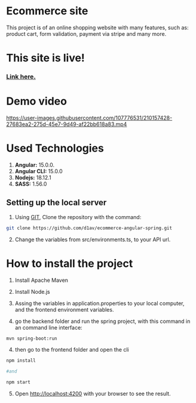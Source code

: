# Ecommerce site

This project is of an online shopping website with many features, such as:
product cart, form validation, payment via stripe and many more.



# This site is live!

### [Link here.](https://ecommerce-as.vercel.app/)

# Demo video

https://user-images.githubusercontent.com/107776531/210157428-27683ea2-275d-45e7-9d49-af22bb618a83.mp4


# Used Technologies

1. **Angular:** 15.0.0.
1. **Angular CLI:** 15.0.0
1. **Nodejs:** 18.12.1
1. **SASS:** 1.56.0

## Setting up the local server

1. Using [GIT](https://git-scm.com/), Clone the repository with the command:
```bash
git clone https://github.com/d1av/ecommerce-angular-spring.git
```
2. Change the variables from src/environments.ts, to your API url.




# How to install the project

1. Install Apache Maven
2. Install Node.js
3. Assing the variables in application.properties to your local computer, and the frontend environment variables.

4. go the backend folder and run the spring project, with this command in an command line interface:

```bash
mvn spring-boot:run

```

4. then go to the frontend folder and open the cli

```bash
npm install

#and

npm start
```

5. Open [http://localhost:4200](http://localhost:4200) with your browser to see the result.
